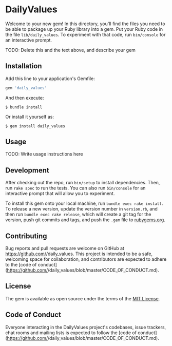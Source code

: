 # DailyValues

Welcome to your new gem! In this directory, you'll find the files you need to be able to package up your Ruby library into a gem. Put your Ruby code in the file `lib/daily_values`. To experiment with that code, run `bin/console` for an interactive prompt.

TODO: Delete this and the text above, and describe your gem

## Installation

Add this line to your application's Gemfile:

```ruby
gem 'daily_values'
```

And then execute:

    $ bundle install

Or install it yourself as:

    $ gem install daily_values

## Usage

TODO: Write usage instructions here

## Development

After checking out the repo, run `bin/setup` to install dependencies. Then, run `rake spec` to run the tests. You can also run `bin/console` for an interactive prompt that will allow you to experiment.

To install this gem onto your local machine, run `bundle exec rake install`. To release a new version, update the version number in `version.rb`, and then run `bundle exec rake release`, which will create a git tag for the version, push git commits and tags, and push the `.gem` file to [rubygems.org](https://rubygems.org).

## Contributing

Bug reports and pull requests are welcome on GitHub at https://github.com/<github username>/daily_values. This project is intended to be a safe, welcoming space for collaboration, and contributors are expected to adhere to the [code of conduct](https://github.com/<github username>/daily_values/blob/master/CODE_OF_CONDUCT.md).


## License

The gem is available as open source under the terms of the [MIT License](https://opensource.org/licenses/MIT).

## Code of Conduct

Everyone interacting in the DailyValues project's codebases, issue trackers, chat rooms and mailing lists is expected to follow the [code of conduct](https://github.com/<github username>/daily_values/blob/master/CODE_OF_CONDUCT.md).

